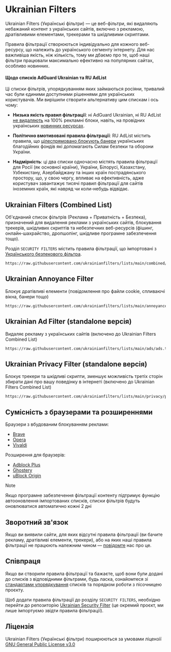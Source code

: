 # Ukrainian Filters

Ukrainian Filters (Українські фільтри) — це веб-фільтри, які видаляють небажаний контент з українських сайтів, включно з рекламою, дратівливими елементами, трекерами та шкідливими скриптами.

Правила фільтрації створюються індивідуально для кожного веб-ресурсу, що належить до українського сегменту інтернету. Для нас важливіша якість, ніж кількість, тому ми дбаємо про те, щоб наші фільтри працювали максимально ефективно на популярних сайтах, особливо новинних.

#### Щодо списків AdGuard Ukrainian та RU AdList

Ці списки фільтрів, упорядкуванням яких займаються росіяни, тривалий час були єдиними доступними рішеннями для українських користувачів. Ми вирішили створити альтернативу цим спискам і ось чому:

* **Низька якість правил фільтрації**: ні AdGuard Ukrainian, ні RU AdList [не видаляють](https://mastodon.online/@myroslavandriychuk/112880684064496638) на 100% рекламні блоки, навіть, на провідних українських [новинних ресурсах](https://mastodon.online/@yaryna/112892310921396229).

* **Політично вмотивовані правила фільтрації**: RU AdList містить правила, що [цілеспрямовано блокують банери](https://github.com/uBlockOrigin/uBlock-issues/issues/2692#issuecomment-2849079284) українських благодійних фондів які допомагають Силам безпеки та оборони України.

* **Надмірність**: ці два списки одночасно містять правила фільтрації для Росії (як основної країни), України, Білорусі, Казахстану, Узбекистану, Азербайджану та інших країн пострадянського простору, що, у свою чергу, впливає на ефективність, адже користувач завантажує тисячі правил фільтрації для сайтів іноземних країн, які навряд чи коли-небудь відвідає.


## Ukrainian Filters (Combined List)

Об'єднаний список фільтрів (Реклама + Приватність + Безпека), призначений для видалення реклами з українських сайтів, блокування трекерів, шкідливих скриптів та небезпечних веб-ресурсів (фішинг, онлайн-шахрайство, дропшопінг, шкідливе програмне забезпечення тощо).

Розділ `SECURITY FILTERS` містить правила фільтрації, що імпортовані з [Українського безпекового фільтра](https://github.com/braveinnovators/ukrainian-security-filter).

```
https://raw.githubusercontent.com/ukrainianfilters/lists/main/combined/combined.txt
```

## Ukrainian Annoyance Filter

Блокує дратівливі елементи (повідомлення про файли cookie, спливаючі вікна, банери тощо)

```
https://raw.githubusercontent.com/ukrainianfilters/lists/main/annoyances/annoyances.txt
```

## Ukrainian Ad Filter (standalone версія)

Видаляє рекламу з українських сайтів (включено до Ukrainian Filters Combined List)

```
https://raw.githubusercontent.com/ukrainianfilters/lists/main/ads/ads.txt
```

## Ukrainian Privacy Filter (standalone версія)

Блокує трекери та шкідливі скрипти, зменшує можливість третіх сторін збирати дані про вашу поведінку в інтернеті (включено до Ukrainian Filters Combined List)

```
https://raw.githubusercontent.com/ukrainianfilters/lists/main/privacy/privacy.txt
```


## Сумісність з браузерами та розширеннями

Браузери з вбудованим блокуванням реклами:

* [Brave](https://brave.com/uk/)
* [Opera](https://www.opera.com/uk)
* [Vivaldi](https://vivaldi.com/uk/)

Розширення для браузерів:

* [Adblock Plus](https://adblockplus.org/)
* [Ghostery](https://www.ghostery.com/ghostery-ad-blocker)
* [uBlock Origin](https://ublockorigin.com/)

> [!NOTE]
> Якщо програмне забезпечення фільтрації контенту підтримує функцію автооновлення імпортованих списків, списки фільтрів будуть оновлюватися автоматично кожні 2 дні

## Зворотний зв'язок

Якщо ви виявили сайти, для яких відсутні правила фільтрації (ви бачите рекламу, дратівливі елементи, трекери), або на яких наші правила фільтрації не працюють належним чином — [повідомте](https://github.com/ukrainianfilters/lists/issues/new/choose) нас про це.


## Співпраця

Якщо ви створили правила фільтрації та бажаєте, щоб вони були додані до списків з відповідними фільтрами, будь ласка, ознайомтеся зі [стандартами упорядкування](https://github.com/ukrainianfilters/lists/blob/main/CONTRIBUTING.md) списків та порядком роботи з пісочницею проєкту.

Щоб додати правила фільтрації до розділу `SECURITY FILTERS`, необхідно перейти до репозиторію [Ukrainian Security Filter](https://github.com/braveinnovators/ukrainian-security-filter) (це окремий проєкт, ми лише імпортуємо звідти правила фільтрації).


## Ліцензія

Ukrainian Filters (Українські фільтри) поширюються за умовами ліцензії [GNU General Public License v3.0](https://github.com/ukrainianfilters/lists/blob/main/LICENSE)
